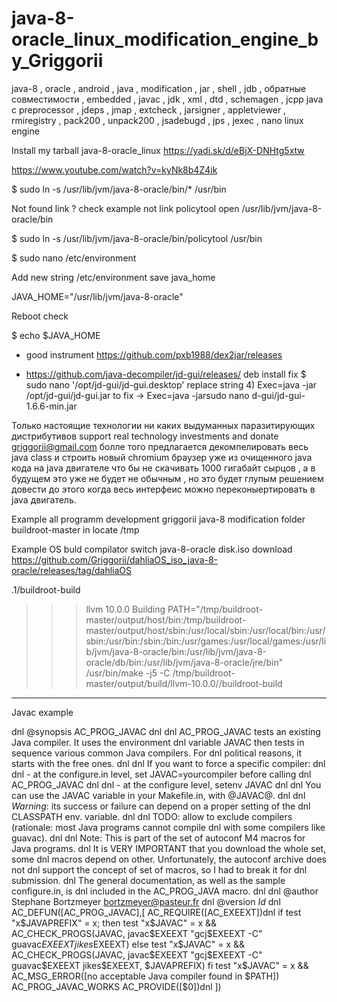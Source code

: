 # java-8-oracle_linux_modification_engine_by_Griggorii
java-8 , oracle , android , java , modification , jar , shell , jdb , обратные совместимости , embedded , javac , jdk , xml , dtd , schemagen , jcpp java c  preprocessor , jdeps , jmap , extcheck , jarsigner , appletviewer , rmiregistry , pack200 , unpack200 , jsadebugd , jps , jexec , nano linux engine

Install my tarball java-8-oracle_linux https://yadi.sk/d/eBjX-DNHtg5xtw

https://www.youtube.com/watch?v=kyNk8b4Z4ik

$ sudo ln -s /usr/lib/jvm/java-8-oracle/bin/* /usr/bin

Not found link ? check example not link policytool open /usr/lib/jvm/java-8-oracle/bin

$ sudo ln -s /usr/lib/jvm/java-8-oracle/bin/policytool /usr/bin

$ sudo nano /etc/environment

Add new string /etc/environment save java_home  

JAVA_HOME="/usr/lib/jvm/java-8-oracle"

Reboot check 

$ echo $JAVA_HOME

+ good instrument https://github.com/pxb1988/dex2jar/releases

+ https://github.com/java-decompiler/jd-gui/releases/ deb install fix $ sudo nano '/opt/jd-gui/jd-gui.desktop' replace string 4) Exec=java -jar /opt/jd-gui/jd-gui.jar to fix ->  Exec=java -jarsudo nano d-gui/jd-gui-1.6.6-min.jar

Только настоящие технологии ни каких выдуманных паразитирующих дистрибутивов support real technology investments and donate griggorii@gmail.com болле того предлагается декомпелировать весь java class и строить новый chromium браузер уже из очищенного java кода на java двигателе что бы не скачивать 1000 гигабайт сырцов , а в будущем это уже не будет не обычным , но это будет глупым решением довести до этого когда весь интерфеис можно переконыертировать в java двигатель.

Example all programm development griggorii java-8 modification folder buildroot-master in locate /tmp

Example OS buld compilator switch java-8-oracle disk.iso download https://github.com/Griggorii/dahliaOS_iso_java-8-oracle/releases/tag/dahliaOS

.1/buildroot-build
>>> llvm 10.0.0 Building
PATH="/tmp/buildroot-master/output/host/bin:/tmp/buildroot-master/output/host/sbin:/usr/local/sbin:/usr/local/bin:/usr/sbin:/usr/bin:/sbin:/bin:/usr/games:/usr/local/games:/usr/lib/jvm/java-8-oracle/bin:/usr/lib/jvm/java-8-oracle/db/bin:/usr/lib/jvm/java-8-oracle/jre/bin"  /usr/bin/make -j5  -C /tmp/buildroot-master/output/build/llvm-10.0.0//buildroot-build

____________________________________________________________________________________________________________________________________________________

Javac example

dnl @synopsis AC_PROG_JAVAC
dnl
dnl AC_PROG_JAVAC tests an existing Java compiler. It uses the environment
dnl variable JAVAC then tests in sequence various common Java compilers. For
dnl political reasons, it starts with the free ones.
dnl
dnl If you want to force a specific compiler:
dnl
dnl - at the configure.in level, set JAVAC=yourcompiler before calling
dnl AC_PROG_JAVAC
dnl
dnl - at the configure level, setenv JAVAC
dnl
dnl You can use the JAVAC variable in your Makefile.in, with @JAVAC@.
dnl
dnl *Warning*: its success or failure can depend on a proper setting of the
dnl CLASSPATH env. variable.
dnl
dnl TODO: allow to exclude compilers (rationale: most Java programs cannot compile
dnl with some compilers like guavac).
dnl
dnl Note: This is part of the set of autoconf M4 macros for Java programs.
dnl It is VERY IMPORTANT that you download the whole set, some
dnl macros depend on other. Unfortunately, the autoconf archive does not
dnl support the concept of set of macros, so I had to break it for
dnl submission.
dnl The general documentation, as well as the sample configure.in, is
dnl included in the AC_PROG_JAVA macro.
dnl
dnl @author Stephane Bortzmeyer <bortzmeyer@pasteur.fr>
dnl @version $Id$
dnl
AC_DEFUN([AC_PROG_JAVAC],[
AC_REQUIRE([AC_EXEEXT])dnl
if test "x$JAVAPREFIX" = x; then
        test "x$JAVAC" = x && AC_CHECK_PROGS(JAVAC, javac$EXEEXT "gcj$EXEEXT -C" guavac$EXEEXT jikes$EXEEXT)
else
        test "x$JAVAC" = x && AC_CHECK_PROGS(JAVAC, javac$EXEEXT "gcj$EXEEXT -C" guavac$EXEEXT jikes$EXEEXT, $JAVAPREFIX)
fi
test "x$JAVAC" = x && AC_MSG_ERROR([no acceptable Java compiler found in \$PATH])
AC_PROG_JAVAC_WORKS
AC_PROVIDE([$0])dnl
])
